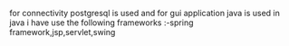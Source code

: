 for connectivity postgresql is used and for gui application java is used 
in java i have use the following frameworks :-spring framework,jsp,servlet,swing
